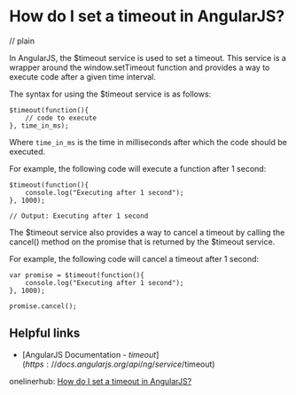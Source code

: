 # How do I set a timeout in AngularJS?
// plain

In AngularJS, the $timeout service is used to set a timeout. This service is a wrapper around the window.setTimeout function and provides a way to execute code after a given time interval.

The syntax for using the $timeout service is as follows:

```
$timeout(function(){
    // code to execute
}, time_in_ms);
```

Where `time_in_ms` is the time in milliseconds after which the code should be executed.

For example, the following code will execute a function after 1 second:

```
$timeout(function(){
    console.log("Executing after 1 second");
}, 1000);

// Output: Executing after 1 second
```

The $timeout service also provides a way to cancel a timeout by calling the cancel() method on the promise that is returned by the $timeout service.

For example, the following code will cancel a timeout after 1 second:

```
var promise = $timeout(function(){
    console.log("Executing after 1 second");
}, 1000);

promise.cancel();
```

## Helpful links
- [AngularJS Documentation - $timeout](https://docs.angularjs.org/api/ng/service/$timeout)

onelinerhub: [How do I set a timeout in AngularJS?](https://onelinerhub.com/angularjs/how-do-i-set-a-timeout-in-angularjs)